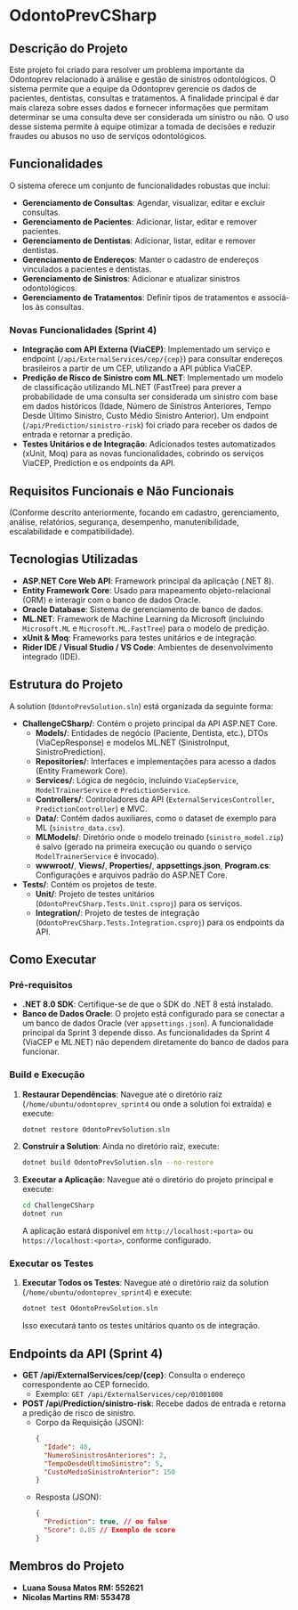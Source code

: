 # OdontoPrevCSharp

## Descrição do Projeto

Este projeto foi criado para resolver um problema importante da Odontoprev relacionado à análise e gestão de sinistros odontológicos. O sistema permite que a equipe da Odontoprev gerencie os dados de pacientes, dentistas, consultas e tratamentos. A finalidade principal é dar mais clareza sobre esses dados e fornecer informações que permitam determinar se uma consulta deve ser considerada um sinistro ou não. O uso desse sistema permite à equipe otimizar a tomada de decisões e reduzir fraudes ou abusos no uso de serviços odontológicos.

## Funcionalidades

O sistema oferece um conjunto de funcionalidades robustas que inclui:

- **Gerenciamento de Consultas**: Agendar, visualizar, editar e excluir consultas.
- **Gerenciamento de Pacientes**: Adicionar, listar, editar e remover pacientes.
- **Gerenciamento de Dentistas**: Adicionar, listar, editar e remover dentistas.
- **Gerenciamento de Endereços**: Manter o cadastro de endereços vinculados a pacientes e dentistas.
- **Gerenciamento de Sinistros**: Adicionar e atualizar sinistros odontológicos.
- **Gerenciamento de Tratamentos**: Definir tipos de tratamentos e associá-los às consultas.

### Novas Funcionalidades (Sprint 4)

- **Integração com API Externa (ViaCEP)**: Implementado um serviço e endpoint (`/api/ExternalServices/cep/{cep}`) para consultar endereços brasileiros a partir de um CEP, utilizando a API pública ViaCEP.
- **Predição de Risco de Sinistro com ML.NET**: Implementado um modelo de classificação utilizando ML.NET (FastTree) para prever a probabilidade de uma consulta ser considerada um sinistro com base em dados históricos (Idade, Número de Sinistros Anteriores, Tempo Desde Último Sinistro, Custo Médio Sinistro Anterior). Um endpoint (`/api/Prediction/sinistro-risk`) foi criado para receber os dados de entrada e retornar a predição.
- **Testes Unitários e de Integração**: Adicionados testes automatizados (xUnit, Moq) para as novas funcionalidades, cobrindo os serviços ViaCEP, Prediction e os endpoints da API.

## Requisitos Funcionais e Não Funcionais

(Conforme descrito anteriormente, focando em cadastro, gerenciamento, análise, relatórios, segurança, desempenho, manutenibilidade, escalabilidade e compatibilidade).

## Tecnologias Utilizadas

- **ASP.NET Core Web API**: Framework principal da aplicação (.NET 8).
- **Entity Framework Core**: Usado para mapeamento objeto-relacional (ORM) e interagir com o banco de dados Oracle.
- **Oracle Database**: Sistema de gerenciamento de banco de dados.
- **ML.NET**: Framework de Machine Learning da Microsoft (incluindo `Microsoft.ML` e `Microsoft.ML.FastTree`) para o modelo de predição.
- **xUnit & Moq**: Frameworks para testes unitários e de integração.
- **Rider IDE / Visual Studio / VS Code**: Ambientes de desenvolvimento integrado (IDE).

## Estrutura do Projeto

A solution (`OdontoPrevSolution.sln`) está organizada da seguinte forma:

- **ChallengeCSharp/**: Contém o projeto principal da API ASP.NET Core.
    - **Models/**: Entidades de negócio (Paciente, Dentista, etc.), DTOs (ViaCepResponse) e modelos ML.NET (SinistroInput, SinistroPrediction).
    - **Repositories/**: Interfaces e implementações para acesso a dados (Entity Framework Core).
    - **Services/**: Lógica de negócio, incluindo `ViaCepService`, `ModelTrainerService` e `PredictionService`.
    - **Controllers/**: Controladores da API (`ExternalServicesController`, `PredictionController`) e MVC.
    - **Data/**: Contém dados auxiliares, como o dataset de exemplo para ML (`sinistro_data.csv`).
    - **MLModels/**: Diretório onde o modelo treinado (`sinistro_model.zip`) é salvo (gerado na primeira execução ou quando o serviço `ModelTrainerService` é invocado).
    - **wwwroot/**, **Views/**, **Properties/**, **appsettings.json**, **Program.cs**: Configurações e arquivos padrão do ASP.NET Core.
- **Tests/**: Contém os projetos de teste.
    - **Unit/**: Projeto de testes unitários (`OdontoPrevCSharp.Tests.Unit.csproj`) para os serviços.
    - **Integration/**: Projeto de testes de integração (`OdontoPrevCSharp.Tests.Integration.csproj`) para os endpoints da API.

## Como Executar

### Pré-requisitos

- **.NET 8.0 SDK**: Certifique-se de que o SDK do .NET 8 está instalado.
- **Banco de Dados Oracle**: O projeto está configurado para se conectar a um banco de dados Oracle (ver `appsettings.json`). A funcionalidade principal da Sprint 3 depende disso. As funcionalidades da Sprint 4 (ViaCEP e ML.NET) não dependem diretamente do banco de dados para funcionar.

### Build e Execução

1.  **Restaurar Dependências**: Navegue até o diretório raiz (`/home/ubuntu/odontoprev_sprint4` ou onde a solution foi extraída) e execute:
    ```bash
    dotnet restore OdontoPrevSolution.sln
    ```
2.  **Construir a Solution**: Ainda no diretório raiz, execute:
    ```bash
    dotnet build OdontoPrevSolution.sln --no-restore
    ```
3.  **Executar a Aplicação**: Navegue até o diretório do projeto principal e execute:
    ```bash
    cd ChallengeCSharp
    dotnet run
    ```
    A aplicação estará disponível em `http://localhost:<porta>` ou `https://localhost:<porta>`, conforme configurado.

### Executar os Testes

1.  **Executar Todos os Testes**: Navegue até o diretório raiz da solution (`/home/ubuntu/odontoprev_sprint4`) e execute:
    ```bash
    dotnet test OdontoPrevSolution.sln
    ```
    Isso executará tanto os testes unitários quanto os de integração.

## Endpoints da API (Sprint 4)

- **GET /api/ExternalServices/cep/{cep}**: Consulta o endereço correspondente ao CEP fornecido.
    - Exemplo: `GET /api/ExternalServices/cep/01001000`
- **POST /api/Prediction/sinistro-risk**: Recebe dados de entrada e retorna a predição de risco de sinistro.
    - Corpo da Requisição (JSON):
      ```json
      {
        "Idade": 40,
        "NumeroSinistrosAnteriores": 2,
        "TempoDesdeUltimoSinistro": 5,
        "CustoMedioSinistroAnterior": 150
      }
      ```
    - Resposta (JSON):
      ```json
      {
        "Prediction": true, // ou false
        "Score": 0.85 // Exemplo de score
      }
      ```

## Membros do Projeto

- **Luana Sousa Matos RM: 552621**
- **Nicolas Martins RM: 553478**

